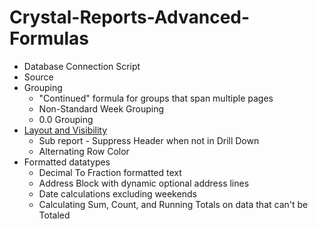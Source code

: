 # Crystal-Reports-Advanced-Formulas

* Database Connection Script
* Source
* Grouping
	* "Continued" formula for groups that span multiple pages
	* Non-Standard Week Grouping
	* 0.0 Grouping
* [Layout and Visibility](layout)
	* Sub report - Suppress Header when not in Drill Down
	* Alternating Row Color
* Formatted datatypes
	* Decimal To Fraction formatted text
	* Address Block with dynamic optional address lines
	* Date calculations excluding weekends
	* Calculating Sum, Count, and Running Totals on data that can't be Totaled
